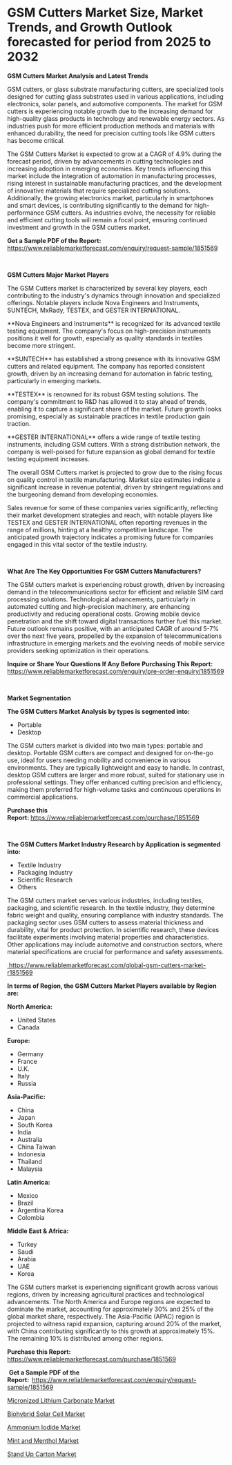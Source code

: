 <p><h1>GSM Cutters Market Size, Market Trends, and Growth Outlook forecasted for period from 2025 to 2032</h1></p><p><strong>GSM Cutters Market Analysis and Latest Trends</strong></p>
<p><p>GSM cutters, or glass substrate manufacturing cutters, are specialized tools designed for cutting glass substrates used in various applications, including electronics, solar panels, and automotive components. The market for GSM cutters is experiencing notable growth due to the increasing demand for high-quality glass products in technology and renewable energy sectors. As industries push for more efficient production methods and materials with enhanced durability, the need for precision cutting tools like GSM cutters has become critical.</p><p>The GSM Cutters Market is expected to grow at a CAGR of 4.9% during the forecast period, driven by advancements in cutting technologies and increasing adoption in emerging economies. Key trends influencing this market include the integration of automation in manufacturing processes, rising interest in sustainable manufacturing practices, and the development of innovative materials that require specialized cutting solutions. Additionally, the growing electronics market, particularly in smartphones and smart devices, is contributing significantly to the demand for high-performance GSM cutters. As industries evolve, the necessity for reliable and efficient cutting tools will remain a focal point, ensuring continued investment and growth in the GSM cutters market.</p></p>
<p><strong>Get a Sample PDF of the Report:&nbsp;</strong> <a href="https://www.reliablemarketforecast.com/enquiry/request-sample/1851569?utm_campaign=1899&utm_medium=2&utm_source=Github&utm_content=ia&utm_term=07012025&utm_id=gsm-cutters">https://www.reliablemarketforecast.com/enquiry/request-sample/1851569</a></p>
<p>&nbsp;</p>
<p><strong>GSM Cutters Major Market Players</strong></p>
<p><p>The GSM Cutters market is characterized by several key players, each contributing to the industry's dynamics through innovation and specialized offerings. Notable players include Nova Engineers and Instruments, SUNTECH, MxRady, TESTEX, and GESTER INTERNATIONAL.</p><p>**Nova Engineers and Instruments** is recognized for its advanced textile testing equipment. The company's focus on high-precision instruments positions it well for growth, especially as quality standards in textiles become more stringent.</p><p>**SUNTECH** has established a strong presence with its innovative GSM cutters and related equipment. The company has reported consistent growth, driven by an increasing demand for automation in fabric testing, particularly in emerging markets.</p><p>**TESTEX** is renowned for its robust GSM testing solutions. The company's commitment to R&D has allowed it to stay ahead of trends, enabling it to capture a significant share of the market. Future growth looks promising, especially as sustainable practices in textile production gain traction.</p><p>**GESTER INTERNATIONAL** offers a wide range of textile testing instruments, including GSM cutters. With a strong distribution network, the company is well-poised for future expansion as global demand for textile testing equipment increases. </p><p>The overall GSM Cutters market is projected to grow due to the rising focus on quality control in textile manufacturing. Market size estimates indicate a significant increase in revenue potential, driven by stringent regulations and the burgeoning demand from developing economies.</p><p>Sales revenue for some of these companies varies significantly, reflecting their market development strategies and reach, with notable players like TESTEX and GESTER INTERNATIONAL often reporting revenues in the range of millions, hinting at a healthy competitive landscape. The anticipated growth trajectory indicates a promising future for companies engaged in this vital sector of the textile industry.</p></p>
<p>&nbsp;</p>
<p><strong>What Are The Key Opportunities For GSM Cutters Manufacturers?</strong></p>
<p><p>The GSM cutters market is experiencing robust growth, driven by increasing demand in the telecommunications sector for efficient and reliable SIM card processing solutions. Technological advancements, particularly in automated cutting and high-precision machinery, are enhancing productivity and reducing operational costs. Growing mobile device penetration and the shift toward digital transactions further fuel this market. Future outlook remains positive, with an anticipated CAGR of around 5-7% over the next five years, propelled by the expansion of telecommunications infrastructure in emerging markets and the evolving needs of mobile service providers seeking optimization in their operations.</p></p>
<p><strong>Inquire or Share Your Questions If Any Before Purchasing This Report:</strong> <a href="https://www.reliablemarketforecast.com/enquiry/pre-order-enquiry/1851569?utm_campaign=1899&utm_medium=2&utm_source=Github&utm_content=ia&utm_term=07012025&utm_id=gsm-cutters">https://www.reliablemarketforecast.com/enquiry/pre-order-enquiry/1851569</a></p>
<p>&nbsp;</p>
<p><strong>Market Segmentation</strong></p>
<p><strong>The GSM Cutters Market Analysis by types is segmented into:</strong></p>
<p><ul><li>Portable</li><li>Desktop</li></ul></p>
<p><p>The GSM cutters market is divided into two main types: portable and desktop. Portable GSM cutters are compact and designed for on-the-go use, ideal for users needing mobility and convenience in various environments. They are typically lightweight and easy to handle. In contrast, desktop GSM cutters are larger and more robust, suited for stationary use in professional settings. They offer enhanced cutting precision and efficiency, making them preferred for high-volume tasks and continuous operations in commercial applications.</p></p>
<p><strong>Purchase this Report:&nbsp;</strong><a href="https://www.reliablemarketforecast.com/purchase/1851569?utm_campaign=1899&utm_medium=2&utm_source=Github&utm_content=ia&utm_term=07012025&utm_id=gsm-cutters">https://www.reliablemarketforecast.com/purchase/1851569</a></p>
<p>&nbsp;</p>
<p><strong>The GSM Cutters Market Industry Research by Application is segmented into:</strong></p>
<p><ul><li>Textile Industry</li><li>Packaging Industry</li><li>Scientific Research</li><li>Others</li></ul></p>
<p><p>The GSM cutters market serves various industries, including textiles, packaging, and scientific research. In the textile industry, they determine fabric weight and quality, ensuring compliance with industry standards. The packaging sector uses GSM cutters to assess material thickness and durability, vital for product protection. In scientific research, these devices facilitate experiments involving material properties and characteristics. Other applications may include automotive and construction sectors, where material specifications are crucial for performance and safety assessments.</p></p>
<p><a href="https://www.reliablemarketforecast.com/global-gsm-cutters-market-r1851569?utm_campaign=1899&utm_medium=2&utm_source=Github&utm_content=ia&utm_term=07012025&utm_id=gsm-cutters">&nbsp;https://www.reliablemarketforecast.com/global-gsm-cutters-market-r1851569</a></p>
<p><strong>In terms of Region, the GSM Cutters Market Players available by Region are:</strong></p>
<p>
    <p> <strong> North America: </strong>
        <ul>
            <li>United States</li>
            <li>Canada</li>
        </ul>
        </p> 
    <p> <strong> Europe: </strong>
        <ul>
            <li>Germany</li>
            <li>France</li>
            <li>U.K.</li>
            <li>Italy</li>
            <li>Russia</li>
        </ul>
        </p> 
    <p> <strong> Asia-Pacific: </strong>
        <ul>
            <li>China</li>
            <li>Japan</li>
            <li>South Korea</li>
            <li>India</li>
            <li>Australia</li>
            <li>China Taiwan</li>
            <li>Indonesia</li>
            <li>Thailand</li>
            <li>Malaysia</li>
        </ul>
        </p> 
    <p> <strong> Latin America: </strong>
        <ul>
            <li>Mexico</li>
            <li>Brazil</li>
            <li>Argentina Korea</li>
            <li>Colombia</li>
        </ul>
        </p> 
    <p> <strong> Middle East & Africa: </strong>
        <ul>
            <li>Turkey</li>
            <li>Saudi</li>
            <li>Arabia</li>
            <li>UAE</li>
            <li>Korea</li>
        </ul>
    </p>
    </p>
<p><p>The GSM cutters market is experiencing significant growth across various regions, driven by increasing agricultural practices and technological advancements. The North America and Europe regions are expected to dominate the market, accounting for approximately 30% and 25% of the global market share, respectively. The Asia-Pacific (APAC) region is projected to witness rapid expansion, capturing around 20% of the market, with China contributing significantly to this growth at approximately 15%. The remaining 10% is distributed among other regions.</p></p>
<p><strong>Purchase this Report: </strong><a href="https://www.reliablemarketforecast.com/purchase/1851569?utm_campaign=1899&utm_medium=2&utm_source=Github&utm_content=ia&utm_term=07012025&utm_id=gsm-cutters">https://www.reliablemarketforecast.com/purchase/1851569</a></p>
<p>&nbsp;<strong>Get a Sample PDF of the Report:&nbsp;&nbsp;</strong><a href="https://www.reliablemarketforecast.com/enquiry/request-sample/1851569?utm_campaign=1899&utm_medium=2&utm_source=Github&utm_content=ia&utm_term=07012025&utm_id=gsm-cutters">https://www.reliablemarketforecast.com/enquiry/request-sample/1851569</a></p>
<p><strong></strong></p>
<p><p><a href="https://www.linkedin.com/pulse/forecast-report-micronized-lithium-carbonate-industry-expected-xz0jf?utm_campaign=1899&utm_medium=2&utm_source=Github&utm_content=ia&utm_term=07012025&utm_id=gsm-cutters">Micronized Lithium Carbonate Market</a></p><p><a href="https://www.linkedin.com/pulse/thorough-analysis-biohybrid-solar-cell-market-withits-anticipated-1xwgc?utm_campaign=1899&utm_medium=2&utm_source=Github&utm_content=ia&utm_term=07012025&utm_id=gsm-cutters">Biohybrid Solar Cell Market</a></p><p><a href="https://www.linkedin.com/pulse/ammonium-iodide-market-state-revenue-forecast-growth-potential-dgduc?utm_campaign=1899&utm_medium=2&utm_source=Github&utm_content=ia&utm_term=07012025&utm_id=gsm-cutters">Ammonium Iodide Market</a></p><p><a href="https://www.linkedin.com/pulse/comprehensive-review-mint-menthol-market-includingmarket-w43lc?utm_campaign=1899&utm_medium=2&utm_source=Github&utm_content=ia&utm_term=07012025&utm_id=gsm-cutters">Mint and Menthol Market</a></p><p><a href="https://www.linkedin.com/pulse/stand-up-carton-market-trends-focusing-insight-forecast-analysis-xa9xc?utm_campaign=1899&utm_medium=2&utm_source=Github&utm_content=ia&utm_term=07012025&utm_id=gsm-cutters">Stand Up Carton Market</a></p></p>